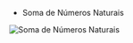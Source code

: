 * Soma de Números Naturais 

![Soma de Números Naturais](https://user-images.githubusercontent.com/104393638/168195731-61896f98-42ff-4059-99da-2d88c6d71007.png)
